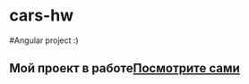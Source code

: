 # cars-hw
#Angular project :)
## Мой проект в работе[Посмотрите сами](https://fashion-shop-fb1de.web.app/)
